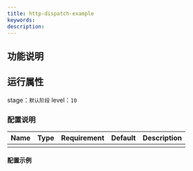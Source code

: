 ```yaml
---
title: http-dispatch-example
keywords: 
description: 
---
```


## 功能说明



## 运行属性

stage：`默认阶段`
level：`10`

### 配置说明

| Name     | Type     | Requirement | Default  | Description |
| -------- | -------- | --------    | -------- | --------    |
|          |          |             |          |             |

#### 配置示例

```yaml

```

